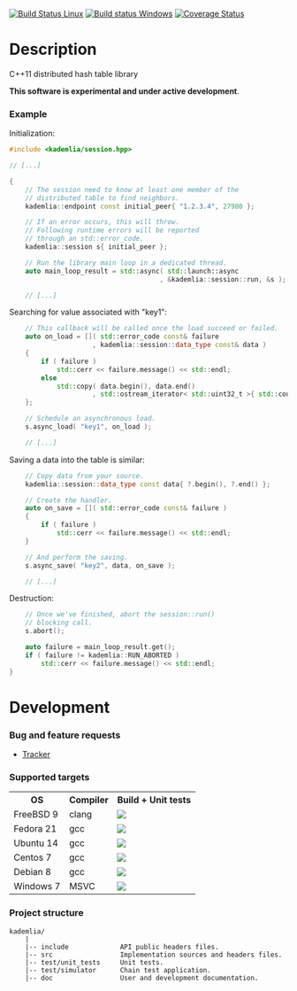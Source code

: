 [![Build Status Linux](https://travis-ci.org/DavidKeller/kademlia.svg?branch=master)](https://travis-ci.org/DavidKeller/kademlia)
[![Build status Windows](https://ci.appveyor.com/api/projects/status/vf43m6qq8fk6kri1?svg=true)](https://ci.appveyor.com/project/DavidKeller/kademlia)
[![Coverage Status](https://coveralls.io/repos/github/DavidKeller/kademlia/badge.svg?branch=master)](https://coveralls.io/github/DavidKeller/kademlia?branch=master)


# Description
C++11 distributed hash table library

**This software is experimental and under active development**.

### Example
Initialization:
```C++
#include <kademlia/session.hpp>

// [...]

{
    // The session need to know at least one member of the
    // distributed table to find neighbors.
    kademlia::endpoint const initial_peer{ "1.2.3.4", 27980 };

    // If an error occurs, this will throw.
    // Following runtime errors will be reported
    // through an std::error_code.
    kademlia::session s{ initial_peer };

    // Run the library main loop in a dedicated thread.
    auto main_loop_result = std::async( std::launch::async
                                      , &kademlia::session::run, &s );

    // [...]
```

Searching for value associated with "key1":
```C++
    // This callback will be called once the load succeed or failed.
    auto on_load = []( std::error_code const& failure
                     , kademlia::session::data_type const& data )
    {
        if ( failure )
            std::cerr << failure.message() << std::endl;
        else
            std::copy( data.begin(), data.end()
                     , std::ostream_iterator< std::uint32_t >{ std::cout, " " } );
    };

    // Schedule an asynchronous load.
    s.async_load( "key1", on_load );

    // [...]
```

Saving a data into the table is similar:
```C++
    // Copy data from your source.
    kademlia::session::data_type const data{ ?.begin(), ?.end() };

    // Create the handler.
    auto on_save = []( std::error_code const& failure )
    {
        if ( failure )
            std::cerr << failure.message() << std::endl;
    }

    // And perform the saving.
    s.async_save( "key2", data, on_save );

    // [...]
```

Destruction:
```C++
    // Once we've finished, abort the session::run()
    // blocking call.
    s.abort();

    auto failure = main_loop_result.get();
    if ( failure != kademlia::RUN_ABORTED )
        std::cerr << failure.message() << std::endl;
}
```

# Development

### Bug and feature requests
* [Tracker](http://redmine.litchis.fr/projects/kademlia)

### Supported targets
<table>
<tr><th>OS</th><th>Compiler</th><th>Build + Unit tests</th></tr>
<tr><td>FreeBSD 9</td><td>clang</td><td><a href="http://buildbot.litchis.fr/kademlia/builders/freebsd9-x64-builder"><img src="http://buildbot.litchis.fr/kademlia/png?builder=freebsd9-x64-builder" /></a></td></tr>
<tr><td>Fedora 21</td><td>gcc</td><td><a href="http://buildbot.litchis.fr/kademlia/builders/fedora21-x64-builder"><img src="http://buildbot.litchis.fr/kademlia/png?builder=fedora21-x64-builder" /></a></td></tr>
<tr><td>Ubuntu 14</td><td>gcc</td><td><a href="http://buildbot.litchis.fr/kademlia/builders/ubuntu14-x64-builder"><img src="http://buildbot.litchis.fr/kademlia/png?builder=ubuntu14-x64-builder" /></a></td></tr>
<tr><td>Centos 7</td><td>gcc</td><td><a href="http://buildbot.litchis.fr/kademlia/builders/centos7-x64-builder"><img src="http://buildbot.litchis.fr/kademlia/png?builder=centos7-x64-builder" /></a></td></tr>
<tr><td>Debian 8</td><td>gcc</td><td><a href="http://buildbot.litchis.fr/kademlia/builders/debian8-x64-builder"><img src="http://buildbot.litchis.fr/kademlia/png?builder=debian8-x64-builder" /></a></td></tr>
<tr><td>Windows 7</td><td>MSVC</td><td><a href="http://buildbot.litchis.fr/kademlia/builders/win2008r2-x64-builder"><img src="http://buildbot.litchis.fr/kademlia/png?builder=win2008r2-x64-builder" /></a></td></tr>
</table>

### Project structure
```
kademlia/
    |
    |-- include             API public headers files.
    |-- src                 Implementation sources and headers files.
    |-- test/unit_tests     Unit tests.
    |-- test/simulator      Chain test application.
    |-- doc                 User and development documentation.
```

